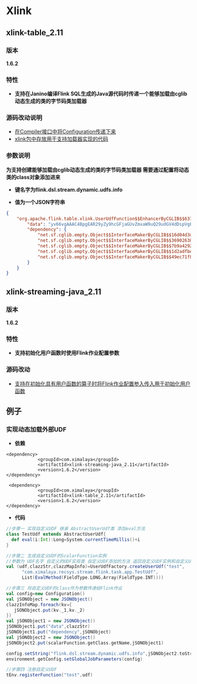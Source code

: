 # Xlink

## xlink-table_2.11

### 版本

**1.6.2**

### 特性

* **支持在Janino编译Flink SQL生成的Java源代码时传递一个能够加载由cglib动态生成的类的字节码类加载器**


### 源码改动说明

* [在Compiler接口中将Configuration传递下来](https://github.com/dongjiaqiang/Xlink/blob/master/xlink-1.6.2/xlink-table_2.11/src/main/scala/org/apache/flink/table/codegen/Compiler.scala)
* [xlink包中存放用于支持加载器实现的代码](https://github.com/dongjiaqiang/Xlink/tree/master/xlink-1.6.2/xlink-table_2.11/src/main/scala/org/apache/flink/table/xlink)


### 参数说明

**为支持创建能够加载由cglib动态生成的类的字节码类加载器 需要通过配置将动态类的class对象添加进来**

* **键名字为flink.dsl.stream.dynamic.udfs.info**

* **值为一个JSON字符串**

```json
{
	"org.apache.flink.table.xlink.UserUdfFunction$$EnhancerByCGLIB$$63728015": {
		"data": "yv66vgAAAC4BpgEAR29yZy9hcGFjaGUvZmxaW9uQ29udGV4dDspVgEABG9wZW4MAi9jZ2xpYi9wcm94eS9DYWxsYmFjazspTGphdmEvbGFuZy9PYmplY3Q7AQAiamF2YS9sYW5nL0lsbGVnYWxBcmd1bWVudEV4Y2VwdGlBoARgAmAAAAGgBUACQAAAAaAFUAJgAAABoAYQAkAAAAGgBiACYAAAAaAG4AJAAAABoAbwAmAAAAGgB6ACQAAAAaAHsAJgAAABoAhysqEwFQEwFZEwF5uAFLswEFV7GxAAAAAAAQACk",
		"dependency": {
			"net.sf.cglib.empty.Object$$InterfaceMakerByCGLIB$$16d04d3d": "yv66vgAAAC4ACQEAOm5ldC9zZi9jZ2xpYi9lbXB0eS9PYmplY3QkJEludGVyZmFjZU1ha2VyQnlDR0xJQiQkMTZkMDRkM2QHAAEBABBqYXZhL2xhbmcvT2JqZWN0BwADAQALPGdlbmVyYXRlZD4BAARldmFsAQAEKEkpSgEAClNvdXJjZUZpbGUCAQACAAQAAAAAAAEEAQAGAAcAAAABAAgAAAACAAU",
			"net.sf.cglib.empty.Object$$InterfaceMakerByCGLIB$$36902638": "yv66vgAAAC4ACQEAOm5ldC9zZi9jZ2xpYi9lbXB0eS9PYmplY3QkJEludGVyZmFjZU1ha2VyQnlDR0xJQiQkMzY5MDI2MzgHAAEBABBqYXZhL2xhbmcvT2JqZWN0BwADAQALPGdlbmVyYXRlZD4BAARldmFsAQAUKClMamF2YS9sYW5nL1N0cmluZzsBAApTb3VyY2VGaWxlAgEAAgAEAAAAAAABBAEABgAHAAAAAQAIAAAAAgAF",
			"net.sf.cglib.empty.Object$$InterfaceMakerByCGLIB$$7b9a4292": "yv66vgAAAC4ACQEAOm5ldC9zZi9jZ2xpYi9lbXB0eS9PYmplY3QkJEludGVyZmFjZU1ha2VyQnlDR0xJQiQkN2I5YTQyOTIHAAEBABBqYXZhL2xhbmcvT2JqZWN0BwADAQALPGdlbmVyYXRlZD4BAARldmFsAQA4KExqYXZhL2xhbmcvU3RyaW5nO0xqYXZhL2xhbmcvU3RyaW5nOylMamF2YS9sYW5nL1N0cmluZzsBAApTb3VyY2VGaWxlAgEAAgAEAAAAAAABBAEABgAHAAAAAQAIAAAAAgAF",
			"net.sf.cglib.empty.Object$$InterfaceMakerByCGLIB$$1d2adfbe": "yv66vgAAAC4ACQEAOm5ldC9zZi9jZ2xpYi9lbXB0eS9PYmplY3QkJEludGVyZmFjZU1ha2VyQnlDR0xJQiQkMWQyYWRmYmUHAAEBABBqYXZhL2xhbmcvT2JqZWN0BwADAQALPGdlbmVyYXRlZD4BAARldmFsAQAHKFtJW0YpRgEAClNvdXJjZUZpbGUCAQACAAQAAAAAAAEEAQAGAAcAAAABAAgAAAACAAU",
			"net.sf.cglib.empty.Object$$InterfaceMakerByCGLIB$$49ec71f8": "yv66vgAAAC4ACQEAOm5ldC9zZi9jZ2xpYi9lbXB0eS9PYmplY3QkJEludGVyZmFjZU1ha2VyQnlDR0xJQiQkNDllYzcxZjgHAAEBABBqYXZhL2xhbmcvT2JqZWN0BwADAQALPGdlbmVyYXRlZD4BAARldmFsAQAFKEpEKUQBAApTb3VyY2VGaWxlAgEAAgAEAAAAAAABBAEABgAHAAAAAQAIAAAAAgAF"
		}
	}
}
```

## xlink-streaming-java_2.11

### 版本

**1.6.2**

### 特性

* **支持初始化用户函数时使用Flink作业配置参数**

### 源码改动

* [支持在初始化具有用户函数的算子时将Flink作业配置参入传入用于初始化用户函数](https://github.com/dongjiaqiang/Xlink/blob/master/xlink-1.6.2/xlink-streaming-java_2.1.1/src/main/java/org/apache/flink/streaming/api/operators/AbstractUdfStreamOperator.java)

## 例子

### 实现动态加载外部UDF

* **依赖**

```
<dependency>
            <groupId>com.ximalaya</groupId>
            <artifactId>xlink-streaming-java_2.11</artifactId>
            <version>1.6.2</version>
</dependency>
        
 <dependency>
            <groupId>com.ximalaya</groupId>
            <artifactId>xlink-table_2.11</artifactId>
            <version>1.6.2</version>
</dependency>        
```

* **代码**

```scala
//步骤一 实现自定义UDF 继承 AbstractUserUdf类 添加eval方法
class TestUdf extends AbstractUserUdf{
  def eval(i:Int):Long=System.currentTimeMillis()+i
}

//步骤二 生成自定义UDF的ScalarFunction实例
//参数为 UDF名字 自定义的UDF实现类 自定义UDF添加的方法 返回自定义UDF实例和自定义UDF的class对象的字符串表达式
val (udf,clazzStr,clazzMapInfo)=UserUdfFactory.createUserUdf("test",
      "com.ximalaya.recsys.stream.flink.task.app.TestUdf",
      List(EvalMethod(FieldType.LONG,Array(FieldType.INT))))

//步骤三 将自定义UDF的class作为参数传递给Flink作业
val config=new Configuration()
val jSONObject = new JSONObject()
clazzInfoMap.foreach(kv⇒{
   jSONObject.put(kv._1,kv._2)
})
val jSONObject1 = new JSONObject()
jSONObject1.put("data",clazzStr)
jSONObject1.put("dependency",jSONObject)
val jSONObject2 = new JSONObject()
jSONObject2.put(scalarFunction.getClass.getName,jSONObject1)

config.setString("flink.dsl.stream.dynamic.udfs.info",jSONObject2.toString)
environment.getConfig.setGlobalJobParameters(config)

//步骤四 注册自定义UDF
tEnv.registerFunction("test",udf)
```